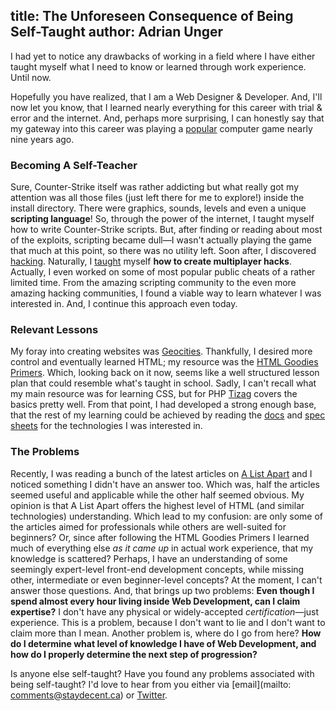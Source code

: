 title: The Unforeseen Consequence of Being Self-Taught
author: Adrian Unger 
---

I had yet to notice any drawbacks of working in a field where I have either taught myself what I need to know or learned through work experience. Until now.

Hopefully you have realized, that I am a Web Designer & Developer. And,
I'll now let you know, that I learned nearly everything for this career with
trial & error and the internet. And, perhaps more surprising, I can
honestly say that my gateway into this career was playing a [popular](
http://en.wikipedia.org/wiki/Counter-Strike) computer game nearly nine years
ago.

### Becoming A Self-Teacher

Sure, Counter-Strike itself was rather addicting but what really got my
attention was all those files (just left there for me to explore!) inside
the install directory. There were graphics, sounds, levels and even a unique
**scripting language**! So, through the power of the internet, I taught
myself how to write Counter-Strike scripts. But, after finding or reading
about most of the exploits, scripting became dull—I wasn't actually
playing the game that much at this point, so there was no utility left. Soon
after, I discovered [hacking](
http://en.wikipedia.org/wiki/Wallhack#Wallhacking). Naturally, I [taught](
http://www.gamedeception.net/) myself **how to create multiplayer hacks**.
Actually, I even worked on some of most popular public cheats of a rather
limited time. From the amazing scripting community to the even more amazing
hacking communities, I found a viable way to learn whatever I was interested
in. And, I continue this approach even today.

### Relevant Lessons

My foray into creating websites was [Geocities](
http://www.crunchbase.com/company/geocities). Thankfully, I desired more
control and eventually learned HTML; my resource was the [HTML Goodies
Primers](http://www.htmlgoodies.com/primers/html/). Which, looking back on
it now, seems like a well structured lesson plan that could resemble what's
taught in school. Sadly, I can't recall what my main resource was for
learning CSS, but for PHP [Tizag](http://tizag.com) covers the basics pretty
well. From that point, I had developed a strong enough base, that the rest
of my learning could be achieved by reading the [docs](
http://docs.python.org/) and [spec sheets](http://dev.w3.org/html5/spec/) for
the technologies I was interested in.

### The Problems

Recently, I was reading a bunch of the latest articles on [A List Apart](
http://www.alistapart.com/) and I noticed something I didn't have an answer
too. Which was, half the articles seemed useful and applicable while the
other half seemed obvious. My opinion is that A List Apart offers the
highest level of HTML (and similar technologies) understanding. Which lead
to my confusion: are only some of the articles aimed for professionals while
others are well-suited for beginners? Or, since after following the HTML
Goodies Primers I learned much of everything else *as it came up* in actual
work experience, that my knowledge is scattered? Perhaps, I have an
understanding of some seemingly expert-level front-end development concepts,
while missing other, intermediate or even beginner-level concepts? At the
moment, I can't answer those questions. And, that brings up two problems:
**Even though I spend almost every hour living inside Web Development, can I
claim expertise?** I don't have any physical or widely-accepted
*certification*—just experience. This is a problem, because I don't
want to lie and I don't want to claim more than I mean. Another problem is,
where do I go from here? **How do I determine what level of knowledge I have
of Web Development, and how do I properly determine the next step of
progression?**

Is anyone else self-taught? Have you found any problems associated
with being self-taught? I'd love to hear from you either via [email](mailto:
comments@staydecent.ca) or [Twitter](
http://twitter.com/staydecent).
